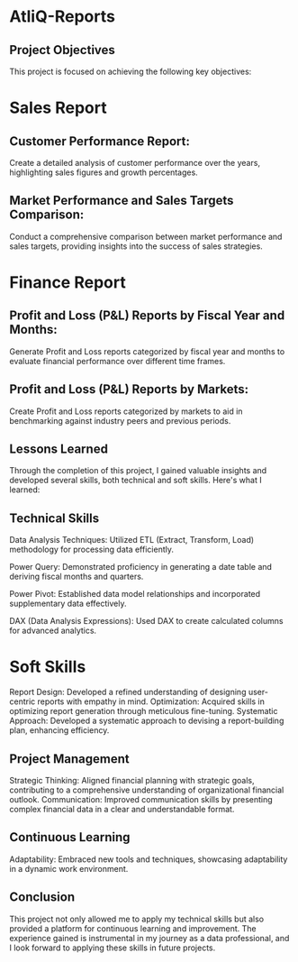 # AtliQ-Reports
## Project Objectives
This project is focused on achieving the following key objectives:

# Sales Report
## Customer Performance Report:

Create a detailed analysis of customer performance over the years, highlighting sales figures and growth percentages.
## Market Performance and Sales Targets Comparison:

Conduct a comprehensive comparison between market performance and sales targets, providing insights into the success of sales strategies.
# Finance Report
## Profit and Loss (P&L) Reports by Fiscal Year and Months:

Generate Profit and Loss reports categorized by fiscal year and months to evaluate financial performance over different time frames.
## Profit and Loss (P&L) Reports by Markets:

Create Profit and Loss reports categorized by markets to aid in benchmarking against industry peers and previous periods.
## Lessons Learned
Through the completion of this project, I gained valuable insights and developed several skills, both technical and soft skills. Here's what I learned:

## Technical Skills
Data Analysis Techniques: Utilized ETL (Extract, Transform, Load) methodology for processing data efficiently.

Power Query: Demonstrated proficiency in generating a date table and deriving fiscal months and quarters.

Power Pivot: Established data model relationships and incorporated supplementary data effectively.

DAX (Data Analysis Expressions): Used DAX to create calculated columns for advanced analytics.

# Soft Skills
Report Design: Developed a refined understanding of designing user-centric reports with empathy in mind.
Optimization: Acquired skills in optimizing report generation through meticulous fine-tuning.
Systematic Approach: Developed a systematic approach to devising a report-building plan, enhancing efficiency.
## Project Management
Strategic Thinking: Aligned financial planning with strategic goals, contributing to a comprehensive understanding of organizational financial outlook.
Communication: Improved communication skills by presenting complex financial data in a clear and understandable format.
## Continuous Learning
Adaptability: Embraced new tools and techniques, showcasing adaptability in a dynamic work environment.
## Conclusion
This project not only allowed me to apply my technical skills but also provided a platform for continuous learning and improvement. The experience gained is instrumental in my journey as a data professional, and I look forward to applying these skills in future projects.
